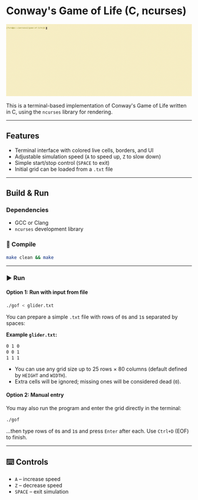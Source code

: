 # Conway's Game of Life (C, ncurses)

![Game of Life Gameplay](assets/gof.gif)

This is a terminal-based implementation of Conway's Game of Life written in C, using the `ncurses` library for rendering.

---

## Features

- Terminal interface with colored live cells, borders, and UI
- Adjustable simulation speed (`A` to speed up, `Z` to slow down)
- Simple start/stop control (`SPACE` to exit)
- Initial grid can be loaded from a `.txt` file

---

## Build & Run

### Dependencies

- GCC or Clang
- `ncurses` development library

### 🧪 Compile

```bash
make clean && make
```

---

### ▶️ Run

#### Option 1: Run with input from file

```bash
./gof < glider.txt
```

You can prepare a simple `.txt` file with rows of `0`s and `1`s separated by spaces:

**Example `glider.txt`:**
```
0 1 0
0 0 1
1 1 1
```

- You can use any grid size up to 25 rows × 80 columns (default defined by `HEIGHT` and `WIDTH`).
- Extra cells will be ignored; missing ones will be considered dead (`0`).

#### Option 2: Manual entry

You may also run the program and enter the grid directly in the terminal:
```bash
./gof
```
...then type rows of `0`s and `1`s and press `Enter` after each. Use `Ctrl+D` (EOF) to finish.

---

## ⌨️ Controls

- `A` – increase speed
- `Z` – decrease speed
- `SPACE` – exit simulation
